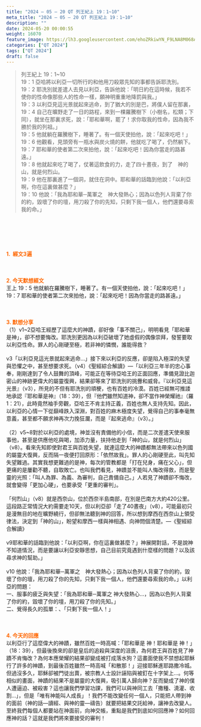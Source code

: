 ```yaml
---
title: "2024 – 05 – 20 QT 列王紀上 19：1~10"
meta_title: "2024 – 05 – 20 QT 列王紀上 19：1~10"
description: ""
date: 2024-05-20 00:00:55
weight: 16070
feature_image: https://lh3.googleusercontent.com/ehoZRkiwYN_F9LNA8M068AYxt73EavCZno-PD1cJRuf5BbSkQVUWr3gNEbt5kSs28Pb_Elg17kSrtf9ybWvojWoMV6I4tPM3vGRGDq6GkKkPdL2Gut4QAIw4-uykKUAtNiKgQKntvsU=w800
categories: ["QT 2024"]
tags: ["QT 2024"]
draft: false
---
```


<blockquote>列王紀上 19：1~10<br />
19：1 亞哈將以利亞一切所行的和他用刀殺眾先知的事都告訴耶洗別。<br />
19：2 耶洗別就差遣人去見以利亞，告訴他說：「明日約在這時候，我若不使你的性命像那些人的性命一樣，願神明重重地降罰與我。」<br />
19：3 以利亞見這光景就起來逃命，到了猶大的別是巴，將僕人留在那裏，<br />
19：4 自己在曠野走了一日的路程，來到一棵羅騰樹下（小樹名，松類；下同），就坐在那裏求死，說：「耶和華啊，罷了！求你取我的性命，因為我不勝於我的列祖。」<br />
19：5 他就躺在羅騰樹下，睡著了。有一個天使拍他，說：「起來吃吧！」<br />
19：6 他觀看，見頭旁有一瓶水與炭火燒的餅，他就吃了喝了，仍然躺下。<br />
19：7 耶和華的使者第二次來拍他，說：「起來吃吧！因為你當走的路甚遠。」<br />
19：8 他就起來吃了喝了，仗著這飲食的力，走了四十晝夜，到了　神的山，就是何烈山。<br />
19：9 他在那裏進了一個洞，就住在洞中。耶和華的話臨到他說：「以利亞啊，你在這裏做甚麼？」<br />
19：10 他說：「我為耶和華─萬軍之　神大發熱心；因為以色列人背棄了你的約，毀壞了你的壇，用刀殺了你的先知，只剩下我一個人，他們還要尋索我的命。」</blockquote><br />
&nbsp;<br />
<br />
&nbsp;<br />
<br />
<span style="color: #ff6600;"><strong>1.  經文3遍</strong></span><br />
<br />
&nbsp;<br />
<br />
<span style="color: #ff6600;"><strong>2. 今天默想經文<br />
</strong></span>王上 19：5 他就躺在羅騰樹下，睡著了。有一個天使拍他，說：「起來吃吧！」<br />
19：7 耶和華的使者第二次來拍他，說：「起來吃吧！因為你當走的路甚遠。」<br />
<br />
&nbsp;<br />
<br />
<strong><span style="color: #ff6600;">3. 默想分享<br />
</span></strong>（1）v1~2亞哈王經歷了這麼大的神蹟，卻好像「事不關己」，明明看見「耶和華是神」，卻不想要悔改。耶洗別更因為以利亞破壞了她虛假的偶像崇拜，發誓要取以利亞性命。罪人的心剛硬至極，若非神的憐憫，誰能得救？<br />
<br />
v3「以利亞見這光景就起來逃命…」接下來以利亞的反應，卻是陷入極深的失望與恐懼之中，甚至想要求死。（v4）《聖經綜合解讀》—「以利亞三年半的忠心事奉，剛剛達到了令人鼓舞的頂峰，可能正在等待亞哈王的正面回應，準備見證比迦密山的神跡更偉大的屬靈復興，結果卻等來了耶洗別的挑釁和威脅。『以利亞見這光景』（v3），所見的不但有耶洗別的頑梗，也有百姓的冷漠。百姓已經無可推諉地承認『耶和華是神』（18：39），但『他們雖然知道神，卻不當作神榮耀祂』（羅1：21），此時竟然袖手旁觀，亞哈王不肯主持正義，百姓也無人支持先知。因此，以利亞的心情一下從巔峰跌入深淵，對百姓的麻木極度失望，覺得自己的事奉毫無意義，甚至都不願求神再次力挽狂瀾，而是『起來逃命』（v3）。」<br />
<br />
（2）v5~8對於以利亞的處境，神並沒有責備他的小信，而是二次差遣天使來服事他，甚至是供應他吃與喝，加添力量，扶持他走到「神的山，就是何烈山」（v8）。看來先知即使對君王與百姓失望，就連這麼大的神蹟都無法帶來以色列國的屬靈大復興，反而隔一夜便打回原形：「依然故我」。罪人的心剛硬至此，叫先知失望難過。其實我想更難過的是神，每次的管教都是「打在兒身，痛在父心」，但更痛的是屢勸不聽，自取敗亡。也叫我們看見，神蹟並不能叫人悔改得救，而是聖靈的光照：「叫人為罪、為義、為審判，自己責備自己。」人若見了神蹟卻不悔改，就會變得「更加心硬」，也要承受「更重的審判」。<br />
<br />
「何烈山」（v8）就是西奈山，位於西奈半島南部，在別是巴南方大約420公里。這段路正常情況大約需要走10天，但以利亞卻「走了40晝夜」（v8），可能最初只是漫無目的地在曠野繞行，但卻無法聽到神的回答，所以想到摩西在西奈山上領受律法，決定到「神的山」，盼望和摩西一樣與神相遇、向神問個清楚。—《聖經綜合解讀》<br />
<br />
v9耶和華的話臨到他說：「以利亞啊，你在這裏做甚麼？」神展開對話，不是說神不知道情況，而是要讓以利亞安靜思想，自己目前究竟遇到什麼樣的問題？以及該尋求神的幫助。」<br />
<br />
v10 他說：「我為耶和華─萬軍之　神大發熱心；因為以色列人背棄了你的約，毀壞了你的壇，用刀殺了你的先知，只剩下我一個人，他們還要尋索我的命。」以利亞的問題：<br />
一、服事的疲乏與失望：「我為耶和華─萬軍之 神大發熱心…，因為以色列人背棄了你的約，毀壞了你的壇，用刀殺了你的先知。」<br />
二、覺得長久的孤單：、「只剩下我一個人！」<br />
<br />
&nbsp;<br />
<br />
<strong style="font-size: inherit;"><span style="color: #ff6600;">4. 今天的回應<br />
</span></strong>以利亞行了這麼偉大的神蹟，雖然百姓一時高喊：「耶和華是 神！耶和華是 神！」（18：39），但最後換來的卻是皇后的追殺與深度的沮喪，為何君王與百姓見了神蹟不肯悔改？為何本應榮耀的結果卻變成被打成落水狗？這畫面使我不禁想起耶穌行了許多的神蹟，到最後百姓雖然一時高喊「和散那！」迎接耶穌進耶路撒冷城。但過沒多久，耶穌卻被門徒出賣，被宗教人士設計誣陷與被釘在十字架上…。何等相似的畫面，神蹟的結果不是屬靈的大復興，吸引萬人歸向神？反而變成了神的僕人遭逼迫、被殺害？這也讓我們學習功課，我們可以與神同工去「撒種、澆灌、收割…」，但是「唯有神能叫人成長」！我們不能改變任何一個人，只能把人帶到神的面前（神的話—讀經、與神的靈—禱告）就要把結果交託給神，讓神去改變人。至終我們每個人都要站在神面前，向神交帳，重點是我們到底如何回應神？如何回應神的話？這就是我們將來要接受的審判！<br />
<br />
&nbsp;<br />
<br />
&nbsp;<br />
<br />
&nbsp;<br />
<br />
<audio style="display: none;" controls="controls"></audio><br />
<br />
<audio style="display: none;" controls="controls"></audio><br />
<br />
<audio style="display: none;" controls="controls"></audio><br />
<br />
<audio style="display: none;" controls="controls"></audio><br />
<br />
<audio style="display: none;" controls="controls"></audio>
        